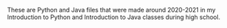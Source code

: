 These are Python and Java files that were made around 2020-2021 in my Introduction to Python and Introduction to Java classes during high school.
